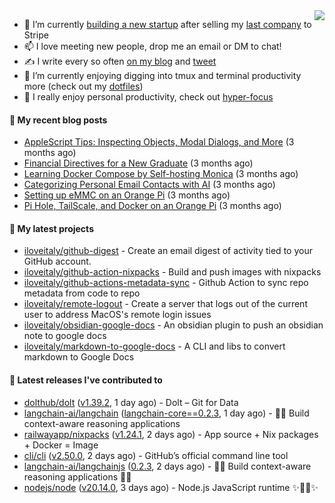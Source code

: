 <img align="right" src="https://github-readme-stats.vercel.app/api?username=iloveitaly&show_icons=true&text_color=718096&hide_title=true"/>

- 🔭 I’m currently [building a new startup](https://mikebian.co/bye-stripe-on-to-the-next-adventure/) after selling my [last company](https://suitesync.io) to Stripe
- 📫 I love meeting new people, drop me an email or DM to chat!
- ✍️ I write every so often [on my blog](http://mikebian.co/) and [tweet](https://twitter.com/mike_bianco)
- 🌱 I’m currently enjoying digging into tmux and terminal productivity more (check out my [dotfiles](https://github.com/iloveitaly/dotfiles))
- 💬 I really enjoy personal productivity, check out [hyper-focus](https://github.com/iloveitaly/hyper-focus)

#### 📜 My recent blog posts


- [AppleScript Tips: Inspecting Objects, Modal Dialogs, and More](https://mikebian.co/applescript-tips-inspecting-objects-modal-dialogs-and-more/) (3 months ago)
- [Financial Directives for a New Graduate](https://mikebian.co/financial-directives-for-a-new-graduate/) (3 months ago)
- [Learning Docker Compose by Self-hosting Monica](https://mikebian.co/learning-docker-compose-by-self-hosting-monica/) (3 months ago)
- [Categorizing Personal Email Contacts with AI](https://mikebian.co/categorizing-personal-email-contacts-with-ai/) (3 months ago)
- [Setting up eMMC on an Orange Pi](https://mikebian.co/setting-up-emmc-on-an-orange-pi/) (3 months ago)
- [Pi Hole, TailScale, and Docker on an Orange Pi](https://mikebian.co/pi-hole-tailscale-and-docker-on-an-orange-pi/) (3 months ago)

#### 🌱 My latest projects


- [iloveitaly/github-digest](https://github.com/iloveitaly/github-digest) - Create an email digest of activity tied to your GitHub account.
- [iloveitaly/github-action-nixpacks](https://github.com/iloveitaly/github-action-nixpacks) - Build and push images with nixpacks
- [iloveitaly/github-actions-metadata-sync](https://github.com/iloveitaly/github-actions-metadata-sync) - Github Action to sync repo metadata from code to repo
- [iloveitaly/remote-logout](https://github.com/iloveitaly/remote-logout) - Create a server that logs out of the current user to address MacOS&#39;s remote login issues
- [iloveitaly/obsidian-google-docs](https://github.com/iloveitaly/obsidian-google-docs) - An obsidian plugin to push an obsidian note to google docs
- [iloveitaly/markdown-to-google-docs](https://github.com/iloveitaly/markdown-to-google-docs) - A CLI and libs to convert markdown to Google Docs

#### 🔭 Latest releases I've contributed to


- [dolthub/dolt](https://github.com/dolthub/dolt) ([v1.39.2](https://github.com/dolthub/dolt/releases/tag/v1.39.2), 1 day ago) - Dolt – Git for Data
- [langchain-ai/langchain](https://github.com/langchain-ai/langchain) ([langchain-core==0.2.3](https://github.com/langchain-ai/langchain/releases/tag/langchain-core%3D%3D0.2.3), 1 day ago) - 🦜🔗 Build context-aware reasoning applications
- [railwayapp/nixpacks](https://github.com/railwayapp/nixpacks) ([v1.24.1](https://github.com/railwayapp/nixpacks/releases/tag/v1.24.1), 2 days ago) - App source &#43; Nix packages &#43; Docker = Image
- [cli/cli](https://github.com/cli/cli) ([v2.50.0](https://github.com/cli/cli/releases/tag/v2.50.0), 2 days ago) - GitHub’s official command line tool
- [langchain-ai/langchainjs](https://github.com/langchain-ai/langchainjs) ([0.2.3](https://github.com/langchain-ai/langchainjs/releases/tag/0.2.3), 2 days ago) - 🦜🔗 Build context-aware reasoning applications 🦜🔗
- [nodejs/node](https://github.com/nodejs/node) ([v20.14.0](https://github.com/nodejs/node/releases/tag/v20.14.0), 3 days ago) - Node.js JavaScript runtime ✨🐢🚀✨
